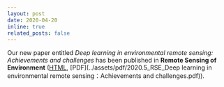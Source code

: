 ```yaml
---
layout: post
date: 2020-04-20
inline: true
related_posts: false
---
```


Our new paper entitled *Deep learning in environmental remote sensing: Achievements and challenges* has been published in **Remote Sensing of Environment** ([HTML](https://www.sciencedirect.com/science/article/abs/pii/S0034425720300857), [PDF](../assets/pdf/2020.5_RSE_Deep learning in environmental remote sensing：Achievements and challenges.pdf)).

